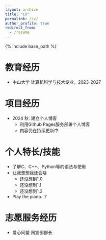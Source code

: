 ```yaml
---
layout: archive
title: "CV"
permalink: /cv/
author_profile: true
redirect_from:
  - /resume
---
```


{% include base_path %}

教育经历
======
* 中山大学 计算机科学与技术专业，2023-2027

项目经历
======
* 2024 秋: 建立个人博客
  * 利用Github Pages服务部署个人博客
  * 内容仍在持续更新中
  
个人特长/技能
======
* 了解C、C++、Python等的语法与使用
* 让我想想我还会啥
  * 还没想到1.0
  * 还没想到1.1
  * 还没想到1.2
* Play the piano...?

<!-- Publications
======
  <ul>{% for post in site.publications reversed %}
    {% include archive-single-cv.html %}
  {% endfor %}</ul>
  
Talks
======
  <ul>{% for post in site.talks reversed %}
    {% include archive-single-talk-cv.html  %}
  {% endfor %}</ul>
  
Teaching
======
  <ul>{% for post in site.teaching reversed %}
    {% include archive-single-cv.html %}
  {% endfor %}</ul> -->
  
志愿服务经历
======
* 爱心同盟 网宣部部长
